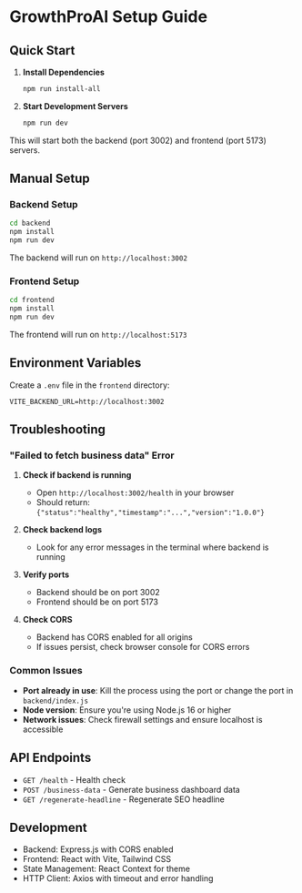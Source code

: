 # GrowthProAI Setup Guide

## Quick Start

1. **Install Dependencies**
   ```bash
   npm run install-all
   ```

2. **Start Development Servers**
   ```bash
   npm run dev
   ```

This will start both the backend (port 3002) and frontend (port 5173) servers.

## Manual Setup

### Backend Setup
```bash
cd backend
npm install
npm run dev
```

The backend will run on `http://localhost:3002`

### Frontend Setup
```bash
cd frontend
npm install
npm run dev
```

The frontend will run on `http://localhost:5173`

## Environment Variables

Create a `.env` file in the `frontend` directory:
```env
VITE_BACKEND_URL=http://localhost:3002
```

## Troubleshooting

### "Failed to fetch business data" Error

1. **Check if backend is running**
   - Open `http://localhost:3002/health` in your browser
   - Should return: `{"status":"healthy","timestamp":"...","version":"1.0.0"}`

2. **Check backend logs**
   - Look for any error messages in the terminal where backend is running

3. **Verify ports**
   - Backend should be on port 3002
   - Frontend should be on port 5173

4. **Check CORS**
   - Backend has CORS enabled for all origins
   - If issues persist, check browser console for CORS errors

### Common Issues

- **Port already in use**: Kill the process using the port or change the port in `backend/index.js`
- **Node version**: Ensure you're using Node.js 16 or higher
- **Network issues**: Check firewall settings and ensure localhost is accessible

## API Endpoints

- `GET /health` - Health check
- `POST /business-data` - Generate business dashboard data
- `GET /regenerate-headline` - Regenerate SEO headline

## Development

- Backend: Express.js with CORS enabled
- Frontend: React with Vite, Tailwind CSS
- State Management: React Context for theme
- HTTP Client: Axios with timeout and error handling 